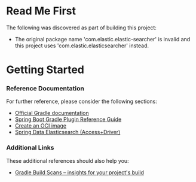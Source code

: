 # Read Me First
The following was discovered as part of building this project:

* The original package name 'com.elastic.elastic-searcher' is invalid and this project uses 'com.elastic.elasticsearcher' instead.

# Getting Started

### Reference Documentation
For further reference, please consider the following sections:

* [Official Gradle documentation](https://docs.gradle.org)
* [Spring Boot Gradle Plugin Reference Guide](https://docs.spring.io/spring-boot/docs/2.4.4/gradle-plugin/reference/html/)
* [Create an OCI image](https://docs.spring.io/spring-boot/docs/2.4.4/gradle-plugin/reference/html/#build-image)
* [Spring Data Elasticsearch (Access+Driver)](https://docs.spring.io/spring-boot/docs/2.4.4/reference/htmlsingle/#boot-features-elasticsearch)

### Additional Links
These additional references should also help you:

* [Gradle Build Scans – insights for your project's build](https://scans.gradle.com#gradle)

